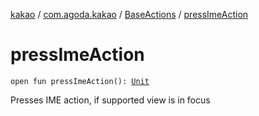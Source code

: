 [kakao](../../index.md) / [com.agoda.kakao](../index.md) / [BaseActions](index.md) / [pressImeAction](.)

# pressImeAction

`open fun pressImeAction(): `[`Unit`](https://kotlinlang.org/api/latest/jvm/stdlib/kotlin/-unit/index.html)

Presses IME action, if supported view is in focus

